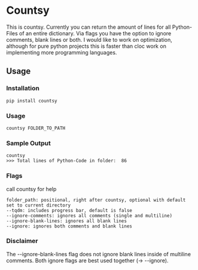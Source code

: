 # Countsy
This is countsy. Currently you can return the amount of lines for all Python-Files of an
entire dictionary. Via flags you have the option to ignore comments, blank lines or both.
I would like to work on optimization, although for pure python projects this is faster than cloc
work on implementing more programming languages.
## Usage
### Installation
```
pip install countsy
```
### Usage
```
countsy FOLDER_TO_PATH
```

### Sample Output
```
countsy
>>> Total lines of Python-Code in folder:  86
```

### Flags
call countsy for help
```
folder_path: positional, right after countsy, optional with default set to current directory
--tqdm: includes progress bar, default is false
--ignore-comments: ignores all comments (single and multiline)
--ignore-blank-lines: ignores all blank lines
--ignore: ignores both comments and blank lines
```
### Disclaimer
The --ignore-blank-lines flag does not ignore blank lines inside of multiline comments. 
Both ignore flags are best used together (-> --ignore).